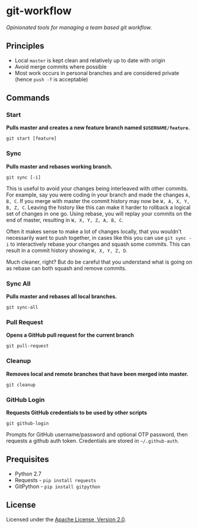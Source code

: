 # git-workflow

_Opinionated tools for managing a team based git workflow._


## Principles

- Local `master` is kept clean and relatively up to date with origin
- Avoid merge commits where possible
- Most work occurs in personal branches and are considered private (hence `push -f` is acceptable)


## Commands

### Start

**Pulls master and creates a new feature branch named `$USERNAME/feature`.**

`git start [feature]`


### Sync

**Pulls master and rebases working branch.**

`git sync [-i]`

This is useful to avoid your changes being interleaved with other commits.
For example, say you were coding in your branch and made the changes `A, B, C`.
If you merge with master the commit history may now be `W, A, X, Y, B, Z, C`.
Leaving the history like this can make it harder to rollback a logical set of
changes in one go.  Using rebase, you will replay your commits on the end of
master, resulting in `W, X, Y, Z, A, B, C`.

Often it makes sense to make a lot of changes locally, that you wouldn't
necessarily want to push together, in cases like this you can use
`git sync -i` to interactively rebase your changes  and squash some commits.
This can result in a commit history showing `W, X, Y, Z, D`.

Much cleaner, right? But do be careful that you understand what is going on as
rebase can both squash and remove commits.

### Sync All

**Pulls master and rebases all local branches.**

`git sync-all`

### Pull Request

**Opens a GitHub pull request for the current branch**

`git pull-request`


### Cleanup

**Removes local and remote branches that have been merged into master.**

`git cleanup`


### GitHub Login

**Requests GitHub credentials to be used by other scripts**

`git github-login`

Prompts for GitHub username/password and optional OTP password, then requests a
github auth token. Credentials are stored in `~/.github-auth`.


## Prequisites

- Python 2.7
- Requests - `pip install requests`
- GitPython - `pip install gitpython`


## License

Licensed under the [Apache License, Version 2.0](http://www.apache.org/licenses/LICENSE-2.0).
